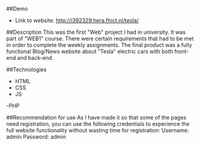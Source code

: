 ##Demo
- Link to website: http://i392329.hera.fhict.nl/tesla/

##Description
This was the first "Web" project I had in university. It was part of "WEB1" course. There were certain requirements that had to be met in order to complete the weekly assignments. The final product was a fully functional Blog/News website about "Tesla" electric cars with both front-end and back-end.

##Technologies
- HTML
- CSS
- JS

-PHP

##Recommendation for use
As I have made it so that some of the pages need registration, you can use the following credentials to experience the full website functionality without wasting time for registration:
Username: admin
Password: admin